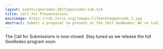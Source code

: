```yaml
---
layout: events/georodeo-2017/georodeo-sub.njk
title: Call for Presentations
mainimage: https://cdn.tnris.org/images/lifeontheopencode_1.jpg
abstract: Submit a proposal to present at the 2017 GeoRodeo! We're looking for presenters who can highlight new techniques and innovative approaches built on open source products, cloud technology, and innovative uses of proprietary tools. We seek to have inclusive representation of the GeoSpatial developer community - we encourage everyone to apply!
---
```


<p class="lead"> The Call for Submissions is now closed. Stay tuned as we release the full GeoRodeo program soon.</p>

